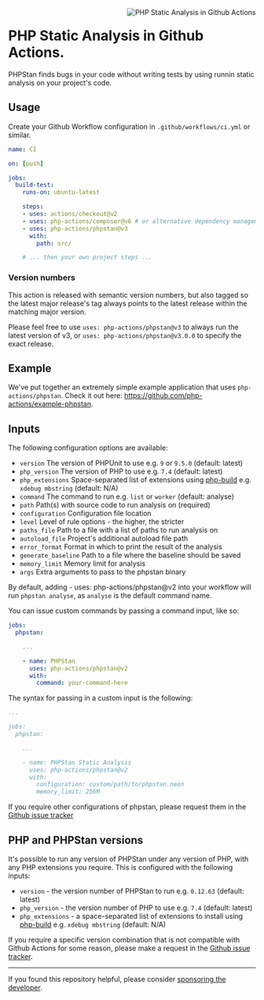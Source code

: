 <img src="http://159.65.210.101/php-actions.png" align="right" alt="PHP Static Analysis in Github Actions" />

 PHP Static Analysis in Github Actions. 
 ======================================

PHPStan finds bugs in your code without writing tests by using runnin static analysis on your project's code.

Usage
-----

Create your Github Workflow configuration in `.github/workflows/ci.yml` or similar.

```yaml
name: CI

on: [push]

jobs:
  build-test:
    runs-on: ubuntu-latest

    steps:
    - uses: actions/checkout@v2
    - uses: php-actions/composer@v6 # or alternative dependency management
    - uses: php-actions/phpstan@v3
      with:
        path: src/

    # ... then your own project steps ...
```

### Version numbers

This action is released with semantic version numbers, but also tagged so the latest major release's tag always points to the latest release within the matching major version.

Please feel free to use `uses: php-actions/phpstan@v3` to always run the latest version of v3, or `uses: php-actions/phpstan@v3.0.0` to specify the exact release.

Example
-------

We've put together an extremely simple example application that uses `php-actions/phpstan`. Check it out here: https://github.com/php-actions/example-phpstan.

Inputs
------

The following configuration options are available:

+ `version` The version of PHPUnit to use e.g. `9` or `9.5.0` (default: latest)
+ `php_version` The version of PHP to use e.g. `7.4` (default: latest)
+ `php_extensions` Space-separated list of extensions using [php-build][php-build] e.g. `xdebug mbstring` (default: N/A)
+ `command` The command to run e.g. `list` or `worker` (default: analyse)
+ `path` Path(s) with source code to run analysis on (required)
+ `configuration` Configuration file location
+ `level` Level of rule options - the higher, the stricter
+ `paths_file` Path to a file with a list of paths to run analysis on
+ `autoload_file` Project's additional autoload file path
+ `error_format` Format in which to print the result of the analysis
+ `generate_baseline` Path to a file where the baseline should be saved
+ `memory_limit` Memory limit for analysis
+ `args` Extra arguments to pass to the phpstan binary

By default, adding - uses: php-actions/phpstan@v2 into your workflow will run `phpstan analyse`, as `analyse` is the default command name.

You can issue custom commands by passing a command input, like so:

```yaml
jobs:
  phpstan:

    ...

    - name: PHPStan
      uses: php-actions/phpstan@v2
      with:
        command: your-command-here
```

The syntax for passing in a custom input is the following:

```yaml
...

jobs:
  phpstan:

    ...

    - name: PHPStan Static Analysis
      uses: php-actions/phpstan@v2
      with:
        configuration: custom/path/to/phpstan.neon
        memory_limit: 256M
```

If you require other configurations of phpstan, please request them in the [Github issue tracker](https://github.com/php-actions/phpstan/issues)

PHP and PHPStan versions
------------------------

It's possible to run any version of PHPStan under any version of PHP, with any PHP extensions you require. This is configured with the following inputs:

+ `version` - the version number of PHPStan to run e.g. `0.12.63` (default: latest)
+ `php_version` - the version number of PHP to use e.g. `7.4` (default: latest)
+ `php_extensions` - a space-separated list of extensions to install using [php-build][php-build] e.g. `xdebug mbstring` (default: N/A)

If you require a specific version combination that is not compatible with Github Actions for some reason, please make a request in the [Github issue tracker][issues].


***

If you found this repository helpful, please consider [sponsoring the developer][sponsor].

[php-build]: https://github.com/php-actions/php-build
[issues]: https://github.com/php-actions/phpstan/issues
[sponsor]: https://github.com/sponsors/g105b

